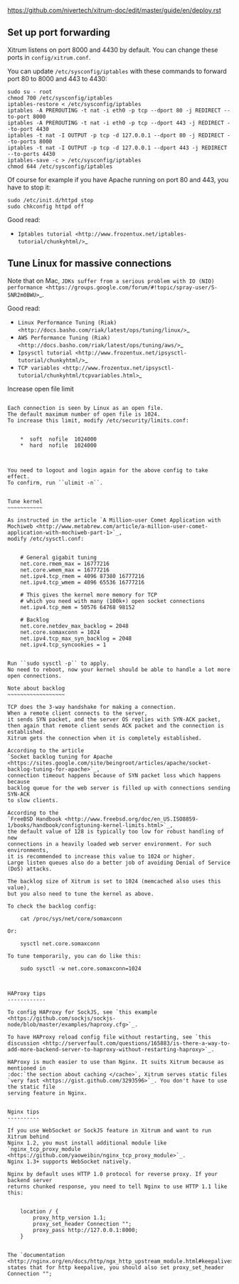 
https://github.com/nivertech/xitrum-doc/edit/master/guide/en/deploy.rst


Set up port forwarding
----------------------

Xitrum listens on port 8000 and 4430 by default.
You can change these ports in ``config/xitrum.conf``.

You can update ``/etc/sysconfig/iptables`` with these commands to forward port
80 to 8000 and 443 to 4430:

    sudo su - root
    chmod 700 /etc/sysconfig/iptables
    iptables-restore < /etc/sysconfig/iptables
    iptables -A PREROUTING -t nat -i eth0 -p tcp --dport 80 -j REDIRECT --to-port 8000
    iptables -A PREROUTING -t nat -i eth0 -p tcp --dport 443 -j REDIRECT --to-port 4430
    iptables -t nat -I OUTPUT -p tcp -d 127.0.0.1 --dport 80 -j REDIRECT --to-ports 8000
    iptables -t nat -I OUTPUT -p tcp -d 127.0.0.1 --dport 443 -j REDIRECT --to-ports 4430
    iptables-save -c > /etc/sysconfig/iptables
    chmod 644 /etc/sysconfig/iptables


Of course for example if you have Apache running on port 80 and 443, you have to stop it:

    sudo /etc/init.d/httpd stop
    sudo chkconfig httpd off


Good read:

* `Iptables tutorial <http://www.frozentux.net/iptables-tutorial/chunkyhtml/>`_


Tune Linux for massive connections
----------------------------------

Note that on Mac, `JDKs suffer from a serious problem with IO (NIO) performance <https://groups.google.com/forum/#!topic/spray-user/S-SNR2m0BWU>`_.

Good read:

* `Linux Performance Tuning (Riak) <http://docs.basho.com/riak/latest/ops/tuning/linux/>`_
* `AWS Performance Tuning (Riak) <http://docs.basho.com/riak/latest/ops/tuning/aws/>`_
* `Ipsysctl tutorial <http://www.frozentux.net/ipsysctl-tutorial/chunkyhtml/>`_
* `TCP variables <http://www.frozentux.net/ipsysctl-tutorial/chunkyhtml/tcpvariables.html>`_


Increase open file limit
~~~~~~~~~~~~~~~~~~~~~~~~

Each connection is seen by Linux as an open file.
The default maximum number of open file is 1024.
To increase this limit, modify /etc/security/limits.conf:


    *  soft  nofile  1024000
    *  hard  nofile  1024000



You need to logout and login again for the above config to take effect.
To confirm, run ``ulimit -n``.


Tune kernel
~~~~~~~~~~~

As instructed in the article `A Million-user Comet Application with Mochiweb <http://www.metabrew.com/article/a-million-user-comet-application-with-mochiweb-part-1>`_,
modify /etc/sysctl.conf:


    # General gigabit tuning
    net.core.rmem_max = 16777216
    net.core.wmem_max = 16777216
    net.ipv4.tcp_rmem = 4096 87380 16777216
    net.ipv4.tcp_wmem = 4096 65536 16777216
    
    # This gives the kernel more memory for TCP
    # which you need with many (100k+) open socket connections
    net.ipv4.tcp_mem = 50576 64768 98152
    
    # Backlog
    net.core.netdev_max_backlog = 2048
    net.core.somaxconn = 1024
    net.ipv4.tcp_max_syn_backlog = 2048
    net.ipv4.tcp_syncookies = 1


Run ``sudo sysctl -p`` to apply.
No need to reboot, now your kernel should be able to handle a lot more open connections.

Note about backlog
~~~~~~~~~~~~~~~~~~

TCP does the 3-way handshake for making a connection.
When a remote client connects to the server,
it sends SYN packet, and the server OS replies with SYN-ACK packet,
then again that remote client sends ACK packet and the connection is established.
Xitrum gets the connection when it is completely established.

According to the article
`Socket backlog tuning for Apache <https://sites.google.com/site/beingroot/articles/apache/socket-backlog-tuning-for-apache>`_,
connection timeout happens because of SYN packet loss which happens because
backlog queue for the web server is filled up with connections sending SYN-ACK
to slow clients.

According to the
`FreeBSD Handbook <http://www.freebsd.org/doc/en_US.ISO8859-1/books/handbook/configtuning-kernel-limits.html>`_,
the default value of 128 is typically too low for robust handling of new
connections in a heavily loaded web server environment. For such environments,
it is recommended to increase this value to 1024 or higher.
Large listen queues also do a better job of avoiding Denial of Service (DoS) attacks.

The backlog size of Xitrum is set to 1024 (memcached also uses this value),
but you also need to tune the kernel as above.

To check the backlog config:

    cat /proc/sys/net/core/somaxconn

Or:

    sysctl net.core.somaxconn

To tune temporarily, you can do like this:

    sudo sysctl -w net.core.somaxconn=1024



HAProxy tips
------------

To config HAProxy for SockJS, see `this example <https://github.com/sockjs/sockjs-node/blob/master/examples/haproxy.cfg>`_.

To have HAProxy reload config file without restarting, see `this discussion <http://serverfault.com/questions/165883/is-there-a-way-to-add-more-backend-server-to-haproxy-without-restarting-haproxy>`_.

HAProxy is much easier to use than Nginx. It suits Xitrum because as mentioned in
:doc:`the section about caching </cache>`, Xitrum serves static files
`very fast <https://gist.github.com/3293596>`_. You don't have to use the static file
serving feature in Nginx.


Nginx tips
----------

If you use WebSocket or SockJS feature in Xitrum and want to run Xitrum behind
Nginx 1.2, you must install additional module like
`nginx_tcp_proxy_module <https://github.com/yaoweibin/nginx_tcp_proxy_module>`_.
Nginx 1.3+ supports WebSocket natively.

Nginx by default uses HTTP 1.0 protocol for reverse proxy. If your backend server
returns chunked response, you need to tell Nginx to use HTTP 1.1 like this:


    location / {
        proxy_http_version 1.1;
        proxy_set_header Connection "";
        proxy_pass http://127.0.0.1:8000;
    }


The `documentation <http://nginx.org/en/docs/http/ngx_http_upstream_module.html#keepalive>`_ states that for http keepalive, you should also set proxy_set_header Connection "";

